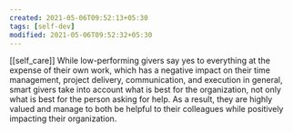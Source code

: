 ```yaml
---
created: 2021-05-06T09:52:13+05:30
tags: [self-dev]
modified: 2021-05-06T09:52:32+05:30
---
```

[[self_care]]
While low-performing givers say yes to everything at the expense of their own work, which has a negative impact on their time management, project delivery, communication, and execution in general, smart givers take into account what is best for the organization, not only what is best for the person asking for help. As a result, they are highly valued and manage to both be helpful to their colleagues while positively impacting their organization.